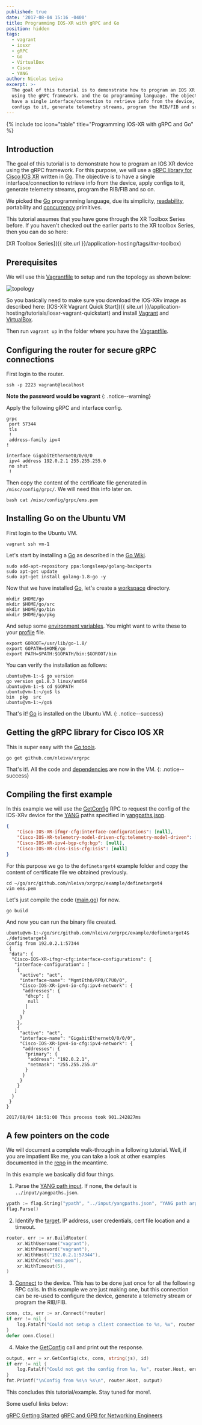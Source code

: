 ```yaml
---
published: true
date: '2017-08-04 15:16 -0400'
title: Programming IOS-XR with gRPC and Go
position: hidden
tags:
  - vagrant
  - iosxr
  - gRPC
  - Go
  - VirtualBox
  - Cisco
  - YANG
author: Nicolas Leiva
excerpt: >-
  The goal of this tutorial is to demonstrate how to program an IOS XR device
  using the gRPC framework. and the Go programming language. The objective is to
  have a single interface/connection to retrieve info from the device, apply
  configs to it, generate telemetry streams, program the RIB/FIB and so on.
---
```

{% include toc icon="table" title="Programming IOS-XR with gRPC and Go" %}

## Introduction
The goal of this tutorial is to demonstrate how to program an IOS XR device using the gRPC framework. For this purpose, we will use a [gRPC library for Cisco IOS XR](https://github.com/nleiva/xrgrpc) written in [Go](https://golang.org/).
The objective is to have a single interface/connection to retrieve info from the device, apply configs to it, generate telemetry streams, program the RIB/FIB and so on.

We picked the [Go](https://golang.org/) programming language, due its simplicity, [readability](https://talks.golang.org/2015/simplicity-is-complicated.slide#15), portability and [concurrency](https://github.com/nleiva/xrgrpc#cli-config-multiple-routers-simultaneously-merge) primitives.

This tutorial assumes that you have gone through the XR Toolbox Series before. If you haven't checked out the earlier parts to the XR toolbox Series, then you can do so here:  

>
[XR Toolbox Series]({{ site.url }}/application-hosting/tags/#xr-toolbox)

## Prerequisites

We will use this [Vagrantfile](https://github.com/nleiva/xrgrpc/blob/master/example/definetarget4/Vagrantfile) to setup and run the topology as shown below:  

![topology](https://xrdocs.github.io/xrdocs-images/assets/images/grpc.png)

So you basically need to make sure you download the IOS-XRv image as described here: [IOS-XR Vagrant Quick Start]({{ site.url }}/application-hosting/tutorials/iosxr-vagrant-quickstart) and install [Vagrant](https://www.vagrantup.com/downloads.html) and [VirtualBox](https://www.virtualbox.org/wiki/Downloads). 

Then run `vagrant up` in the folder where you have the [Vagrantfile](https://github.com/nleiva/xrgrpc/blob/master/example/definetarget4/Vagrantfile).

## Configuring the router for secure gRPC connections

First login to the router.

```shell
ssh -p 2223 vagrant@localhost
```

**Note the password would be vagrant**
{: .notice--warning}

Apply the following gRPC and interface config.

```
grpc
 port 57344
 tls
 !
 address-family ipv4
!
```

```
interface GigabitEthernet0/0/0/0
 ipv4 address 192.0.2.1 255.255.255.0
 no shut
 !
```

Then copy the content of the certificate file generated in `/misc/config/grpc/`. We will need this info later on.
 
```shell
bash cat /misc/config/grpc/ems.pem
```
 
## Installing Go on the Ubuntu VM

First login to the Ubuntu VM.

```shell
vagrant ssh vm-1
```

Let's start by installing a [Go](https://golang.org/) as described in the [Go Wiki](https://github.com/golang/go/wiki/Ubuntu).

```shell
sudo add-apt-repository ppa:longsleep/golang-backports
sudo apt-get update
sudo apt-get install golang-1.8-go -y
```

Now that we have installed [Go](https://golang.org/), let's create a [workspace](https://golang.org/doc/code.html#Workspaces) directory.

```shell
mkdir $HOME/go
mkdir $HOME/go/src
mkdir $HOME/go/bin
mkdir $HOME/go/pkg
```

And setup some [environment variables](https://golang.org/doc/code.html#GOPATH). You might want to write these to your [profile](http://www.theunixschool.com/2011/07/what-is-profile-file.html) file. 

```shell
export GOROOT=/usr/lib/go-1.8/
export GOPATH=$HOME/go
export PATH=$PATH:$GOPATH/bin:$GOROOT/bin
```

You can verify the installation as follows:

```shell
ubuntu@vm-1:~$ go version
go version go1.8.3 linux/amd64
ubuntu@vm-1:~$ cd $GOPATH
ubuntu@vm-1:~/go$ ls
bin  pkg  src
ubuntu@vm-1:~/go$
```

That's it! [Go](https://golang.org/) is installed on the Ubuntu VM.
{: .notice--success}  

## Getting the gRPC library for Cisco IOS XR

This is super easy with the [Go tools](https://golang.org/cmd/go/#hdr-Download_and_install_packages_and_dependencies).

```shell
go get github.com/nleiva/xrgrpc
```

That's it!. All the code and [dependencies](https://github.com/golang/dep) are now in the VM.
{: .notice--success} 

## Compiling the first example

In this example we will use the [GetConfig](https://github.com/nleiva/xrgrpc/blob/master/proto/ems/ems_grpc.proto#L10) RPC to request the config of the IOS-XRv device for the [YANG](https://github.com/YangModels/yang/tree/master/vendor/cisco/xr) paths specified in [yangpaths.json](https://github.com/nleiva/xrgrpc/blob/master/example/input/yangpaths.json).

```json
{	
    "Cisco-IOS-XR-ifmgr-cfg:interface-configurations": [null],
    "Cisco-IOS-XR-telemetry-model-driven-cfg:telemetry-model-driven": [null],
    "Cisco-IOS-XR-ipv4-bgp-cfg:bgp": [null],
    "Cisco-IOS-XR-clns-isis-cfg:isis": [null]
}
```

For this purpose we go to the `definetarget4` example folder and copy the content of certificate file we obtained previously.

```shell
cd ~/go/src/github.com/nleiva/xrgrpc/example/definetarget4
vim ems.pem 
```

Let's just compile the code ([main.go](https://github.com/nleiva/xrgrpc/tree/master/example/definetarget4/main.go)) for now.

```shell
go build
```

And now you can run the binary file created.

```shell
ubuntu@vm-1:~/go/src/github.com/nleiva/xrgrpc/example/definetarget4$ ./definetarget4
Config from 192.0.2.1:57344
 {
 "data": {
  "Cisco-IOS-XR-ifmgr-cfg:interface-configurations": {
   "interface-configuration": [
    {
     "active": "act",
     "interface-name": "MgmtEth0/RP0/CPU0/0",
     "Cisco-IOS-XR-ipv4-io-cfg:ipv4-network": {
      "addresses": {
       "dhcp": [
        null
       ]
      }
     }
    },
    {
     "active": "act",
     "interface-name": "GigabitEthernet0/0/0/0",
     "Cisco-IOS-XR-ipv4-io-cfg:ipv4-network": {
      "addresses": {
       "primary": {
        "address": "192.0.2.1",
        "netmask": "255.255.255.0"
       }
      }
     }
    }
   ]
  }
 }
}

2017/08/04 18:51:00 This process took 901.242827ms
```

## A few pointers on the code

We will document a complete walk-through in a following tutorial. Well, if you are impatient like me, you can take a look at other examples documented in the [repo](https://github.com/nleiva/xrgrpc) in the meantime.

In this example we basically did four things.

  1) Parse the [YANG path input](https://github.com/nleiva/xrgrpc/blob/master/example/definetarget4/main.go#L28). If none, the default is `../input/yangpaths.json`.

  ```go
  ypath := flag.String("ypath", "../input/yangpaths.json", "YANG path arguments")
  flag.Parse()
  ```

  2) Identify the [target](https://github.com/nleiva/xrgrpc/blob/master/example/definetarget4/main.go#L37). IP address, user credentials, cert file location and a timeout.

  ```go
  router, err := xr.BuildRouter(
      xr.WithUsername("vagrant"),
      xr.WithPassword("vagrant"),
      xr.WithHost("192.0.2.1:57344"),
      xr.WithCreds("ems.pem"),
      xr.WithTimeout(5),
  )
  ```

  3) [Connect](https://github.com/nleiva/xrgrpc/blob/master/example/definetarget4/main.go#L49) to the device. This has to be done just once for all the following RPC calls. In this example we are just making one, but this connection can be re-used to configure the device, generate a telemetry stream or program the RIB/FIB.

  ```go
  conn, ctx, err := xr.Connect(*router)
  if err != nil {
      log.Fatalf("Could not setup a client connection to %s, %v", router.Host, err)
  }
  defer conn.Close()
  ```

  4) Make the [GetConfig](https://github.com/nleiva/xrgrpc/blob/master/example/definetarget4/main.go#L60) call and print out the response.

  ```go
  output, err = xr.GetConfig(ctx, conn, string(js), id)
  if err != nil {
      log.Fatalf("Could not get the config from %s, %v", router.Host, err)
  }
  fmt.Printf("\nConfig from %s\n %s\n", router.Host, output)
  ```

This concludes this tutorial/example. Stay tuned for more!.

Some useful links below:

[gRPC Getting Started](https://github.com/CiscoDevNet/grpc-getting-started)
[gRPC and GPB for Networking Engineers](https://github.com/nleiva/gmessaging)
